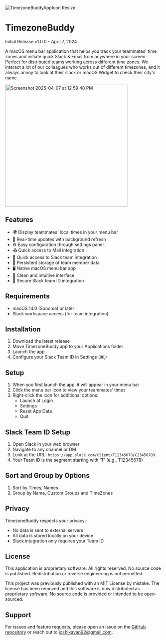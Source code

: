 ![TimezoneBuddyAppIcon Resize](https://github.com/user-attachments/assets/e123a6a5-04c2-4815-a04e-7b087e5f85fd)

# TimezoneBuddy

Initial Release v1.0.0 - April 7, 2024

A macOS menu bar application that helps you track your teammates' time zones and initiate quick Slack & Email from anywhere in your screen. Perfect for distributed teams working across different time zones.
We interact a lot of our colleagues who works out of different timezones, and it always annoy to look at their slack or macOS Widget to check their city's name. 

<img width="392" alt="Screenshot 2025-04-07 at 12 59 48 PM" src="https://github.com/user-attachments/assets/7c0dbce9-7eef-4415-8820-eaf97e7f5075" />

## Features

- 🌍 Display teammates' local times in your menu bar
- 🔄 Real-time updates with background refresh
- ⚙️ Easy configuration through settings panel
- 📤 Quick access to Mail integration
- 🚀 Quick access to Slack team integration
- 💾 Persistent storage of team member data
- 🖥️ Native macOS menu bar app
- 🎨 Clean and intuitive interface
- 🔐 Secure Slack team ID integration

## Requirements

- macOS 14.0 (Sonoma) or later
- Slack workspace access (for team integration)

## Installation

1. Download the latest release
2. Move TimezoneBuddy.app to your Applications folder
3. Launch the app
4. Configure your Slack Team ID in Settings (⌘,)

## Setup

1. When you first launch the app, it will appear in your menu bar
2. Click the menu bar icon to view your teammates' times
3. Right-click the icon for additional options:
   - Launch at Login
   - Settings
   - Reset App Data
   - Quit

## Slack Team ID Setup

1. Open Slack in your web browser
2. Navigate to any channel or DM
3. Look at the URL: `https://app.slack.com/client/T12345678/C23456789`
4. Your Team ID is the segment starting with 'T' (e.g., T12345678)

## Sort and Group by Options

1. Sort by Times, Names
2. Group by Name, Custom Groups and TimeZones


## Privacy

TimezoneBuddy respects your privacy:
- No data is sent to external servers
- All data is stored locally on your device
- Slack integration only requires your Team ID


## License

This application is proprietary software. All rights reserved. No source code is published. Redistribution or reverse engineering is not permitted.

This project was previously published with an MIT License by mistake.
The license has been removed and this software is now distributed as proprietary software.
No source code is provided or intended to be open-sourced.


## Support

For issues and feature requests, please open an issue on the [GitHub repository](https://github.com/joshikavan92/timezonebuddy) or reach out to joshikavan92@gmail.com. 

